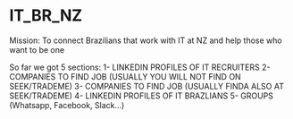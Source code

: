 # IT_BR_NZ
Mission: To connect Brazilians that work with IT at NZ and help those who want to be one

So far we got 5 sections:
1- LINKEDIN PROFILES OF IT RECRUITERS
2- COMPANIES TO FIND JOB (USUALLY YOU WILL NOT FIND ON SEEK/TRADEME)
3- COMPANIES TO FIND JOB (USUALLY FINDA ALSO AT SEEK/TRADEME)
4- LINKEDIN PROFILES OF IT BRAZLIANS
5- GROUPS (Whatsapp, Facebook, Slack...)
